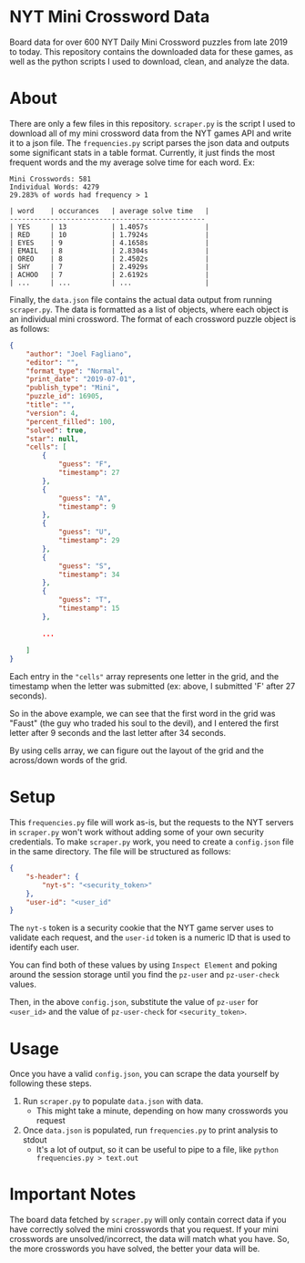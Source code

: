 # NYT Mini Crossword Data

Board data for over 600 NYT Daily Mini Crossword puzzles from late 2019 to today. This repository contains the downloaded data for these games, as well as the python scripts I used to download, clean, and analyze the data.

# About

There are only a few files in this repository. `scraper.py` is the script I used to download all of my mini crossword data from the NYT games API and write it to a json file. The `frequencies.py` script parses the json data and outputs some significant stats in a table format. Currently, it just finds the most frequent words and the my average solve time for each word. Ex:

```
Mini Crosswords: 581
Individual Words: 4279
29.283% of words had frequency > 1

| word    | occurances   | average solve time   |
------------------------------------------------
| YES     | 13           | 1.4057s              |
| RED     | 10           | 1.7924s              |
| EYES    | 9            | 4.1658s              |
| EMAIL   | 8            | 2.8304s              |
| OREO    | 8            | 2.4502s              |
| SHY     | 7            | 2.4929s              |
| ACHOO   | 7            | 2.6192s              |
| ...     | ...          | ...                  |
```


Finally, the `data.json` file contains the actual data output from running `scraper.py`. The data is formatted as a list of objects, where each object is an individual mini crossword. The format of each crossword puzzle object is as follows: 

```json
{
    "author": "Joel Fagliano",
    "editor": "",
    "format_type": "Normal",
    "print_date": "2019-07-01",
    "publish_type": "Mini",
    "puzzle_id": 16905,
    "title": "",
    "version": 4,
    "percent_filled": 100,
    "solved": true,
    "star": null,
    "cells": [
        {
            "guess": "F",
            "timestamp": 27
        },
        {
            "guess": "A",
            "timestamp": 9
        },
        {
            "guess": "U",
            "timestamp": 29
        },
        {
            "guess": "S",
            "timestamp": 34
        },
        {
            "guess": "T",
            "timestamp": 15
        },
        
        ...
        
    ]
}
```

Each entry in the `"cells"` array represents one letter in the grid, and the timestamp when the letter was submitted (ex: above, I submitted 'F' after 27 seconds). 

So in the above example, we can see that the first word in the grid was "Faust" (the guy who traded his soul to the devil), and I entered the first letter after 9 seconds and the last letter after 34 seconds. 

By using cells array, we can figure out the layout of the grid and the across/down words of the grid.

# Setup

This `frequencies.py` file will work as-is, but the requests to the NYT servers in `scraper.py` won't work without adding some of your own security credentials. To make `scraper.py` work, you need to create a `config.json` file in the same directory. The file will be structured as follows:

```json
{
    "s-header": {
        "nyt-s": "<security_token>"
    },
    "user-id": "<user_id" 
}
```

The `nyt-s` token is a security cookie that the NYT game server uses to validate each request, and the `user-id` token is a numeric ID that is used to identify each user. 

You can find both of these values by using `Inspect Element` and poking around the session storage until you find the `pz-user` and `pz-user-check` values. 

Then, in the above `config.json`, substitute the value of `pz-user` for `<user_id>` and the value of `pz-user-check` for `<security_token>`.

# Usage

Once you have a valid `config.json`, you can scrape the data yourself by following these steps. 

1. Run `scraper.py` to populate `data.json` with data. 
    - This might take a minute, depending on how many crosswords you request
3. Once `data.json` is populated, run `frequencies.py` to print analysis to stdout
    - It's a lot of output, so it can be useful to pipe to a file, like `python frequencies.py > text.out`

# Important Notes

The board data fetched by `scraper.py` will only contain correct data if you have correctly solved the mini crosswords that you request. If your mini crosswords are unsolved/incorrect, the data will match what you have. So, the more crosswords you have solved, the better your data will be. 
